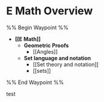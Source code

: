 # E Math Overview

%% Begin Waypoint %%
- **[[E Math]]**
	- **Geometric Proofs**
		- [[Angles]]
	- **Set language and notation**
		- [[Set theory and notation]]
		- [[sets]]

%% End Waypoint %%

test